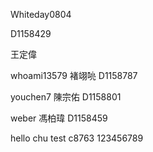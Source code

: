 Whiteday0804


D1158429

王定偉


whoami13579 褚翊喨 D1158787

youchen7 陳宗佑 D1158801

weber 馮柏瑋 D1158459

hello chu
test
c8763
123456789
